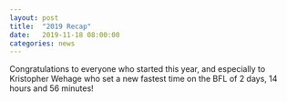 ```yaml
---
layout: post
title:  "2019 Recap"
date:   2019-11-18 08:00:00
categories: news
---
```


Congratulations to everyone who started this year, and especially to Kristopher Wehage who set a new fastest time on the BFL of 2 days, 14 hours and 56 minutes!

